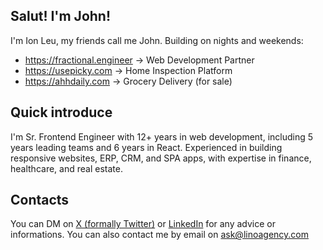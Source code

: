 
## Salut! I'm John!

I'm Ion Leu, my friends call me John. Building on nights and weekends:

- https://fractional.engineer → Web Development Partner
- https://usepicky.com → Home Inspection Platform
- https://ahhdaily.com → Grocery Delivery (for sale)


## Quick introduce
I'm Sr. Frontend Engineer with 12+ years in web development, including 5 years leading teams and 6 years in React. Experienced in building responsive websites, ERP, CRM, and SPA apps, with expertise in finance, healthcare, and real estate.


## Contacts
You can DM on [X (formally Twitter)](https://linkedin.com/in/ionleu) or [LinkedIn](https://linkedin.com/in/ionleu) for any advice or informations.
You can also contact me by email on ask@linoagency.com

